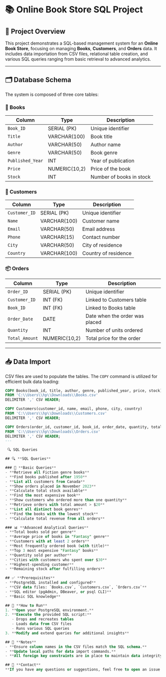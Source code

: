 # 📚 Online Book Store SQL Project

## 🧾 Project Overview

This project demonstrates a SQL-based management system for an **Online Book Store**, focusing on managing **Books**, **Customers**, and **Orders** data. It includes data importation from CSV files, relational table creation, and various SQL queries ranging from basic retrieval to advanced analytics.

---

## 🗂️ Database Schema

The system is composed of three core tables:

### 📘 Books

| Column         | Type           | Description                |
|----------------|----------------|----------------------------|
| `Book_ID`      | SERIAL (PK)    | Unique identifier          |
| `Title`        | VARCHAR(100)   | Book title                 |
| `Author`       | VARCHAR(50)    | Author name                |
| `Genre`        | VARCHAR(50)    | Book genre                 |
| `Published_Year` | INT          | Year of publication        |
| `Price`        | NUMERIC(10,2)  | Price of the book          |
| `Stock`        | INT            | Number of books in stock   |

### 👤 Customers

| Column         | Type           | Description                |
|----------------|----------------|----------------------------|
| `Customer_ID`  | SERIAL (PK)    | Unique identifier          |
| `Name`         | VARCHAR(100)   | Customer name              |
| `Email`        | VARCHAR(50)    | Email address              |
| `Phone`        | VARCHAR(15)    | Contact number             |
| `City`         | VARCHAR(50)    | City of residence          |
| `Country`      | VARCHAR(100)   | Country of residence       |

### 📦 Orders

| Column         | Type           | Description                          |
|----------------|----------------|--------------------------------------|
| `Order_ID`     | SERIAL (PK)    | Unique identifier                    |
| `Customer_ID`  | INT (FK)       | Linked to Customers table            |
| `Book_ID`      | INT (FK)       | Linked to Books table                |
| `Order_Date`   | DATE           | Date when the order was placed       |
| `Quantity`     | INT            | Number of units ordered              |
| `Total_Amount` | NUMERIC(10,2)  | Total price for the order            |

---

## 📥 Data Import

CSV files are used to populate the tables. The `COPY` command is utilized for efficient bulk data loading:

```sql
COPY Books(book_id, title, author, genre, published_year, price, stock)
FROM 'C:\\Users\\hp\\Downloads\\Books.csv'
DELIMITER ',' CSV HEADER;

COPY Customers(customer_id, name, email, phone, city, country)
FROM 'C:\\Users\\hp\\Downloads\\Customers.csv'
DELIMITER ',' CSV HEADER;

COPY Orders(order_id, customer_id, book_id, order_date, quantity, total_amount)
FROM 'C:\\Users\\hp\\Downloads\\Orders.csv'
DELIMITER ',' CSV HEADER;
---

 🔍 SQL Queries

## 🔍 **SQL Queries**

### 📌 **Basic Queries**
- **Retrieve all Fiction genre books**
- **Find books published after 1950**
- **List all customers from Canada**
- **Show orders placed in November 2023**
- **Calculate total stock available**
- **Find the most expensive book**
- **Show customers who ordered more than one quantity**
- **Retrieve orders with total amount > $20**
- **List all distinct book genres**
- **Find the books with the lowest stock**
- **Calculate total revenue from all orders**

### 📊 **Advanced Analytical Queries**
- **Total books sold per genre**
- **Average price of books in "Fantasy" genre**
- **Customers with at least 2 orders**
- **Most frequently ordered book (with title)**
- **Top 3 most expensive "Fantasy" books**
- **Quantity sold per author**
- **Cities with customers who spent over $30**
- **Highest-spending customer**
- **Remaining stock after fulfilling orders**

## ✅ **Prerequisites**
- **PostgreSQL installed and configured**
- **CSV data files: `Books.csv`, `Customers.csv`, `Orders.csv`**
- **SQL editor (pgAdmin, DBeaver, or psql CLI)**
- **Basic SQL knowledge**

## 🚀 **How to Run**
1. **Open your PostgreSQL environment.**
2. **Execute the provided SQL script:**
   - Drops and recreates tables
   - Loads data from CSV files
   - Runs various SQL queries
3. **Modify and extend queries for additional insights**

## 📌 **Notes**
- **Ensure column names in the CSV files match the SQL schema.**
- **Update local paths for data import commands.**
- **All foreign key constraints are in place to maintain data integrity.**

## 📧 **Contact**
**If you have any questions or suggestions, feel free to open an issue or contact the project maintainer.**

